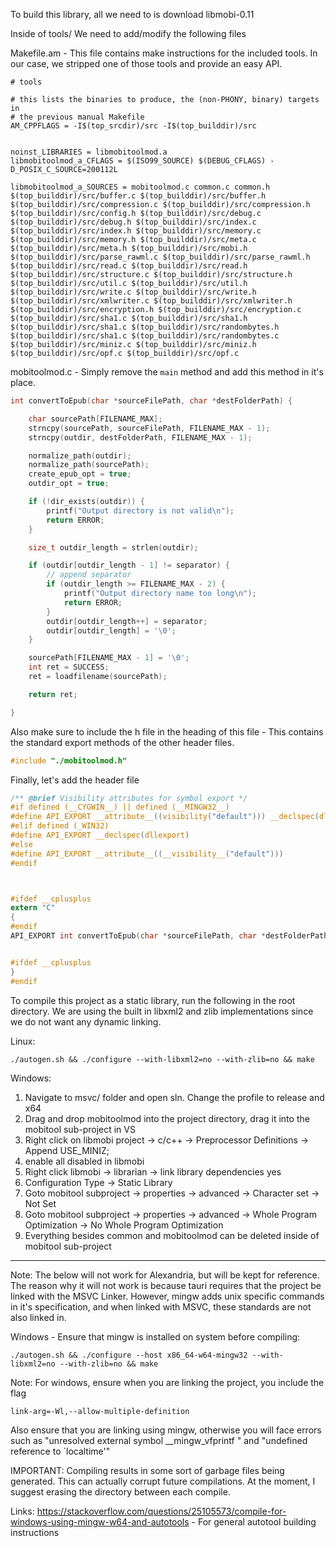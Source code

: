To build this library, all we need to is download libmobi-0.11

Inside of tools/
We need to add/modify the following files

Makefile.am - This file contains make instructions for the included tools. In our case, we stripped one of those tools and provide an easy API.
```make
# tools

# this lists the binaries to produce, the (non-PHONY, binary) targets in
# the previous manual Makefile
AM_CPPFLAGS = -I$(top_srcdir)/src -I$(top_builddir)/src


noinst_LIBRARIES = libmobitoolmod.a
libmobitoolmod_a_CFLAGS = $(ISO99_SOURCE) $(DEBUG_CFLAGS) -D_POSIX_C_SOURCE=200112L

libmobitoolmod_a_SOURCES = mobitoolmod.c common.c common.h $(top_builddir)/src/buffer.c $(top_builddir)/src/buffer.h $(top_builddir)/src/compression.c $(top_builddir)/src/compression.h $(top_builddir)/src/config.h $(top_builddir)/src/debug.c $(top_builddir)/src/debug.h $(top_builddir)/src/index.c $(top_builddir)/src/index.h $(top_builddir)/src/memory.c $(top_builddir)/src/memory.h $(top_builddir)/src/meta.c $(top_builddir)/src/meta.h $(top_builddir)/src/mobi.h $(top_builddir)/src/parse_rawml.c $(top_builddir)/src/parse_rawml.h $(top_builddir)/src/read.c $(top_builddir)/src/read.h $(top_builddir)/src/structure.c $(top_builddir)/src/structure.h $(top_builddir)/src/util.c $(top_builddir)/src/util.h $(top_builddir)/src/write.c $(top_builddir)/src/write.h $(top_builddir)/src/xmlwriter.c $(top_builddir)/src/xmlwriter.h $(top_builddir)/src/encryption.h $(top_builddir)/src/encryption.c $(top_builddir)/src/sha1.c $(top_builddir)/src/sha1.h $(top_builddir)/src/sha1.c $(top_builddir)/src/randombytes.h $(top_builddir)/src/sha1.c $(top_builddir)/src/randombytes.c $(top_builddir)/src/miniz.c $(top_builddir)/src/miniz.h $(top_builddir)/src/opf.c $(top_builddir)/src/opf.c

```

mobitoolmod.c - Simply remove the `main` method and add this method in it's place.

```c
int convertToEpub(char *sourceFilePath, char *destFolderPath) {

    char sourcePath[FILENAME_MAX];
    strncpy(sourcePath, sourceFilePath, FILENAME_MAX - 1);
    strncpy(outdir, destFolderPath, FILENAME_MAX - 1);

    normalize_path(outdir);
    normalize_path(sourcePath);
    create_epub_opt = true;
    outdir_opt = true;

    if (!dir_exists(outdir)) {
        printf("Output directory is not valid\n");
        return ERROR;
    }

    size_t outdir_length = strlen(outdir);

    if (outdir[outdir_length - 1] != separator) {
        // append separator
        if (outdir_length >= FILENAME_MAX - 2) {
            printf("Output directory name too long\n");
            return ERROR;
        }
        outdir[outdir_length++] = separator;
        outdir[outdir_length] = '\0';
    }

    sourcePath[FILENAME_MAX - 1] = '\0';
    int ret = SUCCESS;
    ret = loadfilename(sourcePath);

    return ret;

}
```

Also make sure to include the h file in the heading of this file - This contains the standard export methods of the other header files.
```c
#include "./mobitoolmod.h"
```


Finally, let's add the header file

```h
/** @brief Visibility attributes for symbol export */
#if defined (__CYGWIN__) || defined (__MINGW32__)
#define API_EXPORT __attribute__((visibility("default"))) __declspec(dllexport) extern
#elif defined (_WIN32)
#define API_EXPORT __declspec(dllexport)
#else
#define API_EXPORT __attribute__((__visibility__("default")))
#endif



#ifdef __cplusplus
extern "C"
{
#endif
API_EXPORT int convertToEpub(char *sourceFilePath, char *destFolderPath);


#ifdef __cplusplus
}
#endif

```


To compile this project as a static library, run the following in the root directory. We are using the built in libxml2 and zlib implementations since we do not want any dynamic linking.

Linux:
```
./autogen.sh && ./configure --with-libxml2=no --with-zlib=no && make
```



Windows:

1. Navigate to msvc/ folder and open sln. Change the profile to release and x64
2. Drag and drop mobitoolmod into the project directory, drag it into the mobitool sub-project in VS
3. Right click on libmobi project -> c/c++ -> Preprocessor Definitions -> Append USE_MINIZ;
4. enable all disabled in libmobi
5. Right click libmobi -> librarian -> link library dependencies yes
6. Configuration Type -> Static Library
7. Goto mobitool subproject -> properties -> advanced -> Character set -> Not Set
8. Goto mobitool subproject -> properties -> advanced -> Whole Program Optimization -> No Whole Program Optimization
9. Everything besides common and mobitoolmod can be deleted inside of mobitool sub-project



---

Note: The below will not work for Alexandria, but will be kept for reference.
The reason why it will not work is because tauri requires that the project be linked with the MSVC Linker.
However, mingw adds unix specific commands in it's specification, and when linked with MSVC, these standards are not also linked in.

Windows - Ensure that mingw is installed on system before compiling:
```
./autogen.sh && ./configure --host x86_64-w64-mingw32 --with-libxml2=no --with-zlib=no && make
```
Note: For windows, ensure when you are linking the project, you include the flag 
```
link-arg=-Wl,--allow-multiple-definition
```
Also ensure that you are linking using mingw, otherwise you will face errors such as
"unresolved external symbol __mingw_vfprintf "
and
"undefined reference to `localtime'"

IMPORTANT: Compiling results in some sort of garbage files being generated. This can actually corrupt future compilations. At the moment, I suggest erasing the directory between each compile.

Links:
https://stackoverflow.com/questions/25105573/compile-for-windows-using-mingw-w64-and-autotools - For general autotool building instructions

